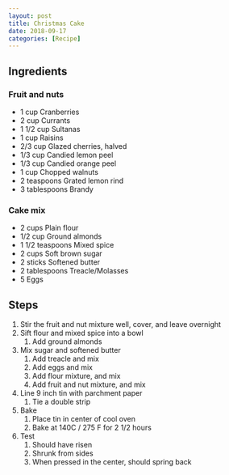 ```yaml
---
layout: post
title: Christmas Cake
date: 2018-09-17
categories: [Recipe]
---
```


## Ingredients

### Fruit and nuts

- 1 cup Cranberries
- 2 cup Currants
- 1 1/2 cup Sultanas
- 1 cup Raisins
- 2/3 cup Glazed cherries, halved
- 1/3 cup Candied lemon peel
- 1/3 cup Candied orange peel
- 1 cup Chopped walnuts
- 2 teaspoons Grated lemon rind
- 3 tablespoons Brandy

### Cake mix

- 2 cups Plain flour
- 1/2 cup Ground almonds
- 1 1/2 teaspoons Mixed spice
- 2 cups Soft brown sugar
- 2 sticks Softened butter
- 2 tablespoons Treacle/Molasses
- 5 Eggs

## Steps

1. Stir the fruit and nut mixture well, cover, and leave overnight
1. Sift flour and mixed spice into a bowl
    1. Add ground almonds
1. Mix sugar and softened butter
    1. Add treacle and mix
    1. Add eggs and mix
    1. Add flour mixture, and mix
    1. Add fruit and nut mixture, and mix
1. Line 9 inch tin with parchment paper
    1. Tie a double strip
1. Bake
    1. Place tin in center of cool oven
    1. Bake at 140C / 275 F for 2 1/2 hours
1. Test
    1. Should have risen
    1. Shrunk from sides
    1. When pressed in the center, should spring back

